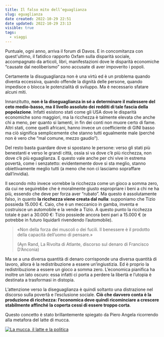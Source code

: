 ```yaml
---
title: Il falso mito dell’eguaglianza
slug: eguaglianza
date created: 2022-10-29 22:51
date updated: 2022-10-29 23:13
visible: true
tags:
  - viaggi
---
```


Puntuale, ogni anno, arriva il forum di Davos. E in concomitanza con quest'ultimo, il fatidico rapporto Oxfam sulla disparità sociale, accompagnato da articoli, libri, manifestazioni dove le disparità economiche “causate dal neoliberismo” sono accusate di aver impoverito i popoli.

Certamente la disuguaglianza non è una virtù ed è un problema quando diventa eccessiva, quando offende la dignità delle persone, quando impedisce o blocca le potenzialità di sviluppo. Ma è necessario sfatare alcuni miti.

Innanzitutto, **non è la diseguaglianza in sé a determinare il malessere del ceto medio-basso, ma il livello assoluto dei redditi di tale fascia della popolazione**. Infatti esistono stati come gli USA dove le disparità economiche sono maggiori, ma la ricchezza è talmente elevata che anche chi a meno, per quanto si lamenti, in fin dei conti non muore certo di fame. Altri stati, come quelli africani, hanno invece un coefficiente di GINI basso ma ciò significa semplicemente che stanno tutti egualmente male (perché non è vero che “mal comune, mezzo gaudio”).

Del resto basta guardare dove si spostano le persone: verso gli stati più benestanti e verso le grandi città, ossia si va dove c’è più ricchezza, non dove c’è più eguaglianza. E questo vale anche per chi vive in estrema povertà, come i senzatetto: evidentemente dove si sta meglio, stanno obiettivamente meglio tutti (a meno che non ci lasciamo sopraffare dall’invidia).

Il secondo mito invece vorrebbe la ricchezza come un gioco a somma zero, da cui ne seguirebbe che è moralmente giusto espropriare i beni a chi ne ha più, essendo che deve per forza aver “rubato”.
Ma questo è assolutamente falso, in quanto **la ricchezza viene creata dal nulla**: supponiamo che Tizio possieda 15.000 €. Caio, che è un meccanico in gamba, inventa e costruisce un automobile e la vende a Tizio. A questo punto la ricchezza totale è pari a 30.000 €: Tizio possiede ancora beni pari a 15.000 € (e potrebbe in futuro liquidarli rivendendo l’automobile).

<div class="epigraph">
    <blockquote>
        <p>«Non della forza dei muscoli o dei fucili. Il benessere è il prodotto della capacità dell’uomo di pensare.»</p>
        <footer>(Ayn Rand, La Rivolta di Atlante, discorso sul denaro di Francisco D’Anconia)</footer>
    </blockquote>
</div>

Ma se a una diversa quantità di denaro corrisponde una diversa quantità di lavoro, allora è la redistribuzione a essere un’ingiustizia. Ed è proprio la redistribuzione a essere un gioco a somma zero. L’economica pianifica ha inoltre un lato oscuro: essa infatti ci porta a perdere la libertà e l’utopia è destinata a trasformasi in distopia.

L’attenzione verso la diseguaglianza è quindi soltanto una distrazione nel discorso sulla povertà e l’esclusione sociale. **Ciò che davvero conta è la produzione di ricchezza: l’economica deve quindi ricominciare a crescere stabilmente affinché la coperta cessi di essere troppo corta**.

Questo concetto è stato brillantemente spiegato da Piero Angela ricorrendo alla metafora del latte di mucca.

[![La mucca, il latte e la politica](https://img.youtube.com/vi/bCLo0bV3AFw/0.jpg)](https://www.youtube.com/watch?v=bCLo0bV3AFw)
